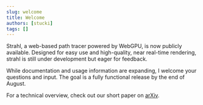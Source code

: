 ```yaml
---
slug: welcome
title: Welcome
authors: [stucki]
tags: []
---
```


Strahl, a web-based path tracer powered by WebGPU, is now publicly available. Designed for easy use and high-quality, near real-time rendering, strahl is still under development but eager for feedback.

<!-- truncate -->

While documentation and usage information are expanding, I welcome your questions and input. The goal is a fully functional release by the end of August.

For a technical overview, check out our short paper on [arXiv](https://arxiv.org/abs/2407.19977).
